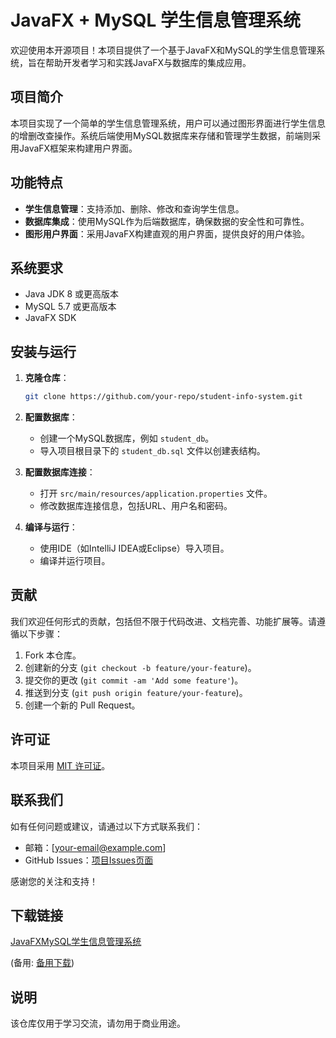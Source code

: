 # JavaFX + MySQL 学生信息管理系统

欢迎使用本开源项目！本项目提供了一个基于JavaFX和MySQL的学生信息管理系统，旨在帮助开发者学习和实践JavaFX与数据库的集成应用。

## 项目简介

本项目实现了一个简单的学生信息管理系统，用户可以通过图形界面进行学生信息的增删改查操作。系统后端使用MySQL数据库来存储和管理学生数据，前端则采用JavaFX框架来构建用户界面。

## 功能特点

- **学生信息管理**：支持添加、删除、修改和查询学生信息。
- **数据库集成**：使用MySQL作为后端数据库，确保数据的安全性和可靠性。
- **图形用户界面**：采用JavaFX构建直观的用户界面，提供良好的用户体验。

## 系统要求

- Java JDK 8 或更高版本
- MySQL 5.7 或更高版本
- JavaFX SDK

## 安装与运行

1. **克隆仓库**：
   ```bash
   git clone https://github.com/your-repo/student-info-system.git
   ```

2. **配置数据库**：
   - 创建一个MySQL数据库，例如 `student_db`。
   - 导入项目根目录下的 `student_db.sql` 文件以创建表结构。

3. **配置数据库连接**：
   - 打开 `src/main/resources/application.properties` 文件。
   - 修改数据库连接信息，包括URL、用户名和密码。

4. **编译与运行**：
   - 使用IDE（如IntelliJ IDEA或Eclipse）导入项目。
   - 编译并运行项目。

## 贡献

我们欢迎任何形式的贡献，包括但不限于代码改进、文档完善、功能扩展等。请遵循以下步骤：

1.  Fork 本仓库。
2.  创建新的分支 (`git checkout -b feature/your-feature`)。
3.  提交你的更改 (`git commit -am 'Add some feature'`)。
4.  推送到分支 (`git push origin feature/your-feature`)。
5.  创建一个新的 Pull Request。

## 许可证

本项目采用 [MIT 许可证](LICENSE)。

## 联系我们

如有任何问题或建议，请通过以下方式联系我们：

- 邮箱：[your-email@example.com]
- GitHub Issues：[项目Issues页面](https://github.com/your-repo/student-info-system/issues)

感谢您的关注和支持！

## 下载链接
[JavaFXMySQL学生信息管理系统](https://pan.quark.cn/s/0cdc8b45e626) 

(备用: [备用下载](https://pan.baidu.com/s/1-bzYdFDAldLJmSQaQCMwjA?pwd=1234))

## 说明

该仓库仅用于学习交流，请勿用于商业用途。
